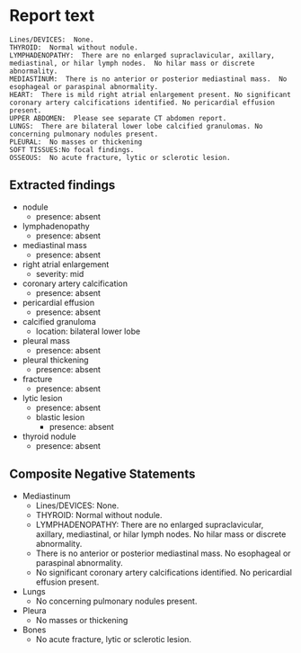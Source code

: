 # Report text

```text
Lines/DEVICES:  None.
THYROID:  Normal without nodule.
LYMPHADENOPATHY:  There are no enlarged supraclavicular, axillary, mediastinal, or hilar lymph nodes.  No hilar mass or discrete abnormality.     
MEDIASTINUM:  There is no anterior or posterior mediastinal mass.  No esophageal or paraspinal abnormality.     
HEART:  There is mild right atrial enlargement present. No significant coronary artery calcifications identified. No pericardial effusion present.     
UPPER ABDOMEN:  Please see separate CT abdomen report.      
LUNGS:  There are bilateral lower lobe calcified granulomas. No concerning pulmonary nodules present.
PLEURAL:  No masses or thickening
SOFT TISSUES:No focal findings.
OSSEOUS:  No acute fracture, lytic or sclerotic lesion.
```

## Extracted findings

- nodule
  - presence: absent
- lymphadenopathy
  - presence: absent
- mediastinal mass
  - presence: absent
- right atrial enlargement
  - severity: mid
- coronary artery calcification
  - presence: absent
- pericardial effusion
  - presence: absent
- calcified granuloma
  - location: bilateral lower lobe
- pleural mass
  - presence: absent
- pleural thickening
  - presence: absent
- fracture
  - presence: absent
- lytic lesion
  - presence: absent
  - blastic lesion
    - presence: absent
- thyroid nodule
  - presence: absent

## Composite Negative Statements

- Mediastinum
  - Lines/DEVICES:  None.
  - THYROID:  Normal without nodule.
  - LYMPHADENOPATHY:  There are no enlarged supraclavicular, axillary, mediastinal, or hilar lymph nodes.  No hilar mass or discrete abnormality.
  - There is no anterior or posterior mediastinal mass. No esophageal or paraspinal abnormality.
  - No significant coronary artery calcifications identified. No pericardial effusion present.
- Lungs
  - No concerning pulmonary nodules present.
- Pleura
  - No masses or thickening
- Bones
  - No acute fracture, lytic or sclerotic lesion.
  